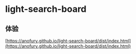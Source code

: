 # light-search-board

## 体验
[https://anofury.github.io/light-search-board/dist/index.html](https://anofury.github.io/light-search-board/dist/index.html)
